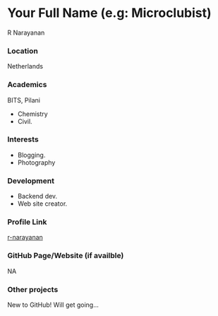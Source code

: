 # Your Full Name (e.g: Microclubist)
R Narayanan

### Location
Netherlands

### Academics
BITS, Pilani
- Chemistry
- Civil.

### Interests
- Blogging.
- Photography

### Development
- Backend dev.
- Web site creator.

### Profile Link
[r-narayanan](https://github.com/r-narayanan)

### GitHub Page/Website (if availble)
NA

### Other projects
New to GitHub! Will get going...
